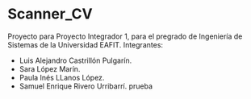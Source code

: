 # Scanner_CV
Proyecto para Proyecto Integrador 1, para el pregrado de Ingeniería de Sistemas de la Universidad EAFIT.
Integrantes: 
- Luis Alejandro Castrillón Pulgarín.
- Sara López Marín.
- Paula Inés LLanos López.
- Samuel Enrique Rivero Urribarrí. prueba
